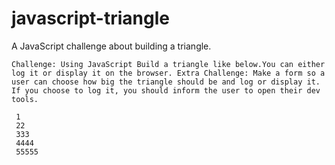 # javascript-triangle

A JavaScript challenge about building a triangle.

```
Challenge: Using JavaScript Build a triangle like below.You can either log it or display it on the browser. Extra Challenge: Make a form so a user can choose how big the triangle should be and log or display it. If you choose to log it, you should inform the user to open their dev tools.

 1
 22
 333
 4444
 55555
```